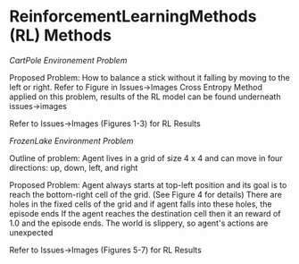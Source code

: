 # ReinforcementLearningMethods (RL) Methods

_CartPole Environement Problem_

Proposed Problem: How to balance a stick without it falling by moving to the left or right. Refer to Figure in Issues->Images
Cross Entropy Method applied on this problem, results of the RL model can be found underneath issues->images

Refer to Issues->Images (Figures 1-3) for RL Results

_FrozenLake Environment Problem_

Outline of problem:
Agent lives in a grid of size 4 x 4 and can move in four directions: up, down, left, and right

Proposed Problem:
Agent always starts at top-left position and its goal is to reach the bottom-right cell of the grid. (See Figure 4 for details)
There are holes in the fixed cells of the grid and if agent falls into these holes, the episode ends
If the agent reaches the destination cell then it an reward of 1.0 and the episode ends.
The world is slippery, so agent's actions are unexpected

Refer to Issues->Images (Figures 5-7) for RL Results

